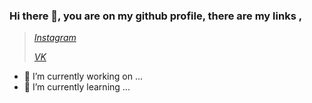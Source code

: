 ### Hi there 👋, you are on my github profile, there are my links  ,
> [*Instagram*](https://www.instagram.com/deqraii/)
> 
> [*VK*](https://vk.com/deqrai)

- 🔭 I’m currently working on ...
- 🌱 I’m currently learning ...
